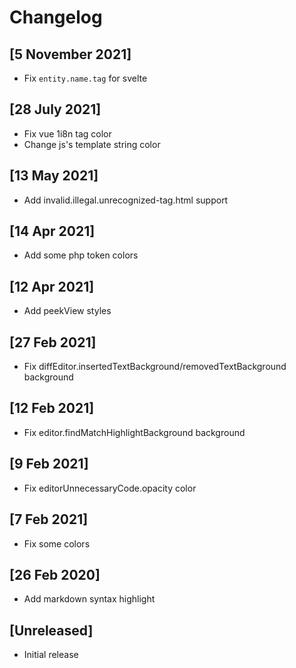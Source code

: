 # Changelog

## [5 November 2021]

- Fix `entity.name.tag` for svelte

## [28 July 2021]

- Fix vue 1i8n tag color
- Change js's template string color

## [13 May 2021]

- Add invalid.illegal.unrecognized-tag.html support

## [14 Apr 2021]

- Add some php token colors

## [12 Apr 2021]

- Add peekView styles

## [27 Feb 2021]

- Fix diffEditor.insertedTextBackground/removedTextBackground background

## [12 Feb 2021]

- Fix editor.findMatchHighlightBackground background

## [9 Feb 2021]

- Fix editorUnnecessaryCode.opacity color

## [7 Feb 2021]

- Fix some colors

## [26 Feb 2020]

- Add markdown syntax highlight

## [Unreleased]

- Initial release

